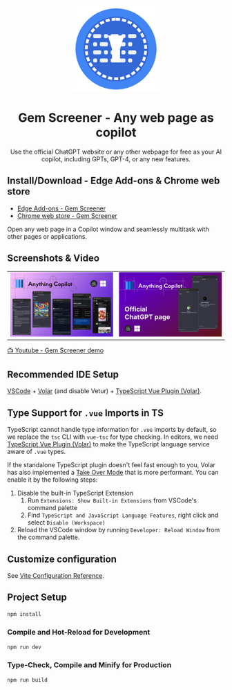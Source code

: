 <div align="center">
  <img width="200" src="public/logo.svg" alt="Logo">
  <h1>Gem Screener - Any web page as copilot</h1>
  <p>Use the official ChatGPT website or any other webpage for free as your AI copilot, including GPTs, GPT-4, or any new features. </p>
</div>

## Install/Download - Edge Add-ons & Chrome web store

- [Edge Add-ons - Gem Screener](https://microsoftedge.microsoft.com/addons/detail/anything-copilot/lbeehbkcmjaopnlccpjcdgamcabhnanl)
- [Chrome web store - Gem Screener](https://chromewebstore.google.com/u/1/detail/anything-copilot-any-web/lilckelmopbcffmglfmfhelaajhjpcff)

Open any web page in a Copilot window and seamlessly multitask with other pages or applications.

## Screenshots & Video

<table>
  <tr>
    <td>
      <img src="docs/assets/1280x800_1.png" alt="Gem Screener screenshot 1" >
    </td>
    <td>
      <img src="docs/assets/1280x800_2.png" alt="Gem Screener screenshot 1" >
    </td>
  </tr>
</table>

[📺 Youtube - Gem Screener demo](https://youtu.be/RnOUGg-WiH0?si=8YHPLGvczmUTsVqU)

## Recommended IDE Setup

[VSCode](https://code.visualstudio.com/) + [Volar](https://marketplace.visualstudio.com/items?itemName=Vue.volar) (and disable Vetur) + [TypeScript Vue Plugin (Volar)](https://marketplace.visualstudio.com/items?itemName=Vue.vscode-typescript-vue-plugin).

## Type Support for `.vue` Imports in TS

TypeScript cannot handle type information for `.vue` imports by default, so we replace the `tsc` CLI with `vue-tsc` for type checking. In editors, we need [TypeScript Vue Plugin (Volar)](https://marketplace.visualstudio.com/items?itemName=Vue.vscode-typescript-vue-plugin) to make the TypeScript language service aware of `.vue` types.

If the standalone TypeScript plugin doesn't feel fast enough to you, Volar has also implemented a [Take Over Mode](https://github.com/johnsoncodehk/volar/discussions/471#discussioncomment-1361669) that is more performant. You can enable it by the following steps:

1. Disable the built-in TypeScript Extension
   1. Run `Extensions: Show Built-in Extensions` from VSCode's command palette
   2. Find `TypeScript and JavaScript Language Features`, right click and select `Disable (Workspace)`
2. Reload the VSCode window by running `Developer: Reload Window` from the command palette.

## Customize configuration

See [Vite Configuration Reference](https://vitejs.dev/config/).

## Project Setup

```sh
npm install
```

### Compile and Hot-Reload for Development

```sh
npm run dev
```

### Type-Check, Compile and Minify for Production

```sh
npm run build
```
